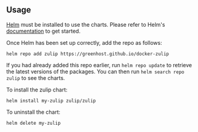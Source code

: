 ## Usage

[Helm](https://helm.sh) must be installed to use the charts.  Please refer to
Helm's [documentation](https://helm.sh/docs) to get started.

Once Helm has been set up correctly, add the repo as follows:

```
helm repo add zulip https://greenhost.github.io/docker-zulip
```

If you had already added this repo earlier, run `helm repo update` to retrieve
the latest versions of the packages. You can then run `helm search repo zulip`
to see the charts.

To install the zulip chart:

```
helm install my-zulip zulip/zulip
```

To uninstall the chart:

```
helm delete my-zulip
```


